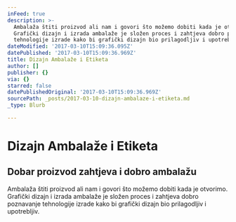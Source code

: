```yaml
---
inFeed: true
description: >-
  Ambalaža štiti proizvod ali nam i govori što možemo dobiti kada je otvorimo.
  Grafički dizajn i izrada ambalaže je složen proces i zahtjeva dobro poznavanje
  tehnologije izrade kako bi grafički dizajn bio prilagodljiv i upotrebljiv.
dateModified: '2017-03-10T15:09:36.095Z'
datePublished: '2017-03-10T15:09:36.969Z'
title: Dizajn Ambalaže i Etiketa
author: []
publisher: {}
via: {}
starred: false
datePublishedOriginal: '2017-03-10T15:09:36.969Z'
sourcePath: _posts/2017-03-10-dizajn-ambalaze-i-etiketa.md
_type: Blurb

---
```

# Dizajn Ambalaže i Etiketa

## Dobar proizvod zahtjeva i dobro ambalažu

Ambalaža štiti proizvod ali nam i govori što možemo dobiti kada je otvorimo. Grafički dizajn i izrada ambalaže je složen proces i zahtjeva dobro poznavanje tehnologije izrade kako bi grafički dizajn bio prilagodljiv i upotrebljiv.